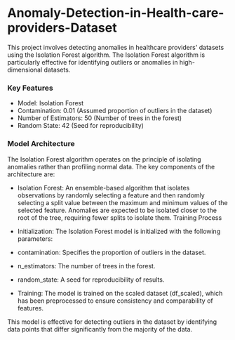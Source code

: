 # Anomaly-Detection-in-Health-care-providers-Dataset
This project involves detecting anomalies in healthcare providers' datasets using the Isolation Forest algorithm. The Isolation Forest algorithm is particularly effective for identifying outliers or anomalies in high-dimensional datasets.

### Key Features
* Model: Isolation Forest
* Contamination: 0.01 (Assumed proportion of outliers in the dataset)
* Number of Estimators: 50 (Number of trees in the forest)
* Random State: 42 (Seed for reproducibility)
### Model Architecture
The Isolation Forest algorithm operates on the principle of isolating anomalies rather than profiling normal data. The key components of the architecture are:

* Isolation Forest: An ensemble-based algorithm that isolates observations by randomly selecting a feature and then randomly selecting a split value between the maximum and minimum values of the selected feature. Anomalies are expected to be isolated closer to the root of the tree, requiring fewer splits to isolate them.
Training Process
* Initialization: The Isolation Forest model is initialized with the following parameters:

* contamination: Specifies the proportion of outliers in the dataset.
* n_estimators: The number of trees in the forest.
* random_state: A seed for reproducibility of results.
* Training: The model is trained on the scaled dataset (df_scaled), which has been preprocessed to ensure consistency and comparability of features.

This model is effective for detecting outliers in the dataset by identifying data points that differ significantly from the majority of the data.

